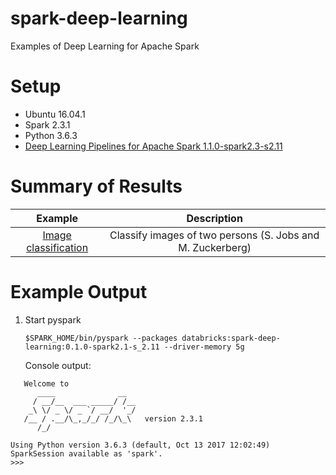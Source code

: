 # spark-deep-learning
Examples of Deep Learning for Apache Spark

Setup
=====
* Ubuntu 16.04.1
* Spark 2.3.1
* Python 3.6.3
* [Deep Learning Pipelines for Apache Spark 1.1.0-spark2.3-s2.11](https://spark-packages.org/package/databricks/spark-deep-learning)

Summary of Results
=================
| Example | Description  |  
|:------: |:---: |
| [Image classification](https://medium.com/linagora-engineering/making-image-classification-simple-with-spark-deep-learning-f654a8b876b8)  | Classify images of two persons (S. Jobs and M. Zuckerberg)  | 

Example Output
=============

 1) Start pyspark
    ```
    $SPARK_HOME/bin/pyspark --packages databricks:spark-deep-learning:0.1.0-spark2.1-s_2.11 --driver-memory 5g
    ```
    
    Console output:
```
   Welcome to
      ____              __
     / __/__  ___ _____/ /__
    _\ \/ _ \/ _ `/ __/  '_/
   /__ / .__/\_,_/_/ /_/\_\   version 2.3.1
      /_/

Using Python version 3.6.3 (default, Oct 13 2017 12:02:49)
SparkSession available as 'spark'.
>>> 
```

